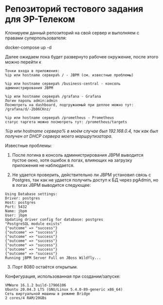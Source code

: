 # Репозиторий тестового задания для ЭР-Телеком
Клонируем данный репозиторий на свой сервер и выполняем с правами суперпользователя:

  docker-compose up -d

Далее ожидаем пока будет развернуто рабочее окружение, после этого можно перейти к

```
Точки входа в приложения:
%ip или hostname сервера% / - JBPM (см. известные проблемы)

%ip или hostname сервера% /business-central - консоль администрирования JBPM

%ip или hostname сервера% /grafana - Grafana 
Логин пароль admin:admin
Посмотреть на dashboard, подгружаемый при деплое можно тут: /grafana/d/-2b06CKnz/

%ip или hostname сервера% /prometheus - Prometheus
статус таргета можно посмотреть тут: /prometheus/targets
```
*%ip или hostname сервера% в моём случае был 192.168.0.4, так как был получен от DHCP сервера моего маршрутизатора.*

Известные проблемы:
1. После логина в консоль администрирования JBPM выводится пустое окно, хотя ошибок в логах, влияющих на загрузку приложения не наблюдается.

2. Не удается проверить, действительно ли JBPM установил связь с Postgres, так как не удается получить доступ к БД через pgAdmin, но в логах JBPM выводится следующее:
 ```
 Using Database settings: 
 Driver: postgres 
 Host: postgres 
 Port: 5432 
 Name: jbpm 
 User: jbpm 
 Updating driver config for database: postgres 
 "PostgreSQL module exists" 
 {"outcome" => "success"} 
 {"outcome" => "success"} 
 {"outcome" => "success"} 
 {"outcome" => "success"} 
 {"outcome" => "success"} 
 {"outcome" => "success"} 
 {"outcome" => "success"} 
 Running jBPM Server Full on JBoss Wildfly... 
```
3. Порт 8080 остаётся открытым. 


Конфигурация, использованная при создании/запуске:
```
VMWare 16.1.2 build-17966106
Ubuntu 20.04.3 LTS (GNU/Linux 5.4.0-89-generic x86_64)
Сеть виртуальной машины в режиме Bridge
2 cores/4 RAM/20GBs
```
